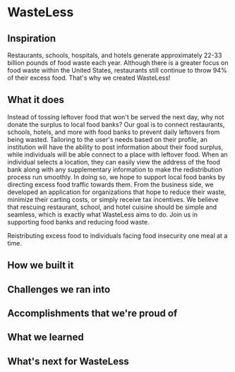 # WasteLess

## Inspiration
Restaurants, schools, hospitals, and hotels generate approximately 22-33 billion pounds of food waste each year. Although there is a greater focus on food waste within the United States, restaurants still continue to throw 94% of their excess food. That's why we created WasteLess!


## What it does
Instead of tossing leftover food that won't be served the next day, why not donate the surplus to local food banks? Our goal is to connect restaurants, schools, hotels, and more with food banks to prevent daily leftovers from being wasted. Tailoring to the user's needs based on their profile, an institution will have the ability to post information about their food surplus, while individuals will be able connect to a place with leftover food. When an individual selects a location, they can easily view the address of the food bank along with any supplementary information to make the redistribution process run smoothly. In doing so, we hope to support local food banks by directing excess food traffic towards them. From the business side, we developed an application for organizations that hope to reduce their waste, minimize their carting costs, or simply receive tax incentives. We believe that rescuing restaurant, school, and hotel cuisine should be simple and  seamless, which is exactly what WasteLess aims to do. Join us in supporting food banks and reducing food waste.

Reistributing excess food to individuals facing food insecurity one meal at a time.


## How we built it

## Challenges we ran into

## Accomplishments that we're proud of

## What we learned

## What's next for WasteLess
